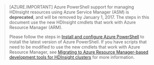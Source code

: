 > [AZURE.IMPORTANT] Azure PowerShell support for managing HDInsight resources using Azure Service Manager (ASM) is __deprecated__, and will be removed by January 1, 2017. The steps in this document use the new HDInsight cmdlets that work with Azure Resource Manager (ARM).
>
> Please follow the steps in [Install and configure Azure PowerShell](/documentation/articles/powershell-install-configure/) to install the latest version of Azure PowerShell. If you have scripts that need to be modified to use the new cmdlets that work with Azure Resource Manager, see [Migrating to Azure Resource Manager-based development tools for HDInsight clusters](/documentation/articles/hdinsight-hadoop-development-using-azure-resource-manager/) for more information.
